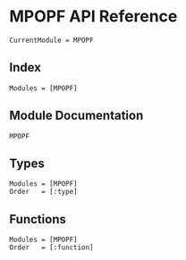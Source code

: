 # MPOPF API Reference

```@meta
CurrentModule = MPOPF
```

## Index

```@index
Modules = [MPOPF]
```

## Module Documentation

```@docs
MPOPF
```

## Types

```@autodocs
Modules = [MPOPF]
Order   = [:type]
```

## Functions

```@autodocs
Modules = [MPOPF]
Order   = [:function]
```
